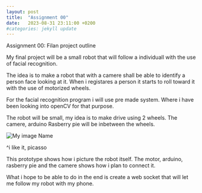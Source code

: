 ```yaml
---
layout: post
title:  "Assignment 00"
date:   2023-08-31 23:11:00 +0200
#categories: jekyll update
---
```


Assignment 00: Filan project outline

My final project will be a small robot that will follow a individuall with the use of facial recognition.

The idea is to make a robot that with a camere shall be able to identify a person face looking at it. When i registares a person it starts to roll toward it with the use of motorized wheels. 

For the facial recognition program i will use pre made system. Where i have been looking into openCV for that purpose. 

The robot will be small, my idea is to make drive using 2 wheels. The camere, arduino Rasberry pie will be inbetween the wheels.

![My image Name](ADA525Denne/prototype.jpg)

^i like it, picasso

This prototype shows how i picture the robot itself. The motor, arduino, rasberry pie and the camere shows how i plan to connect it. 

What i hope to be able to do in the end is create a web socket that will let me follow my robot with my phone. 